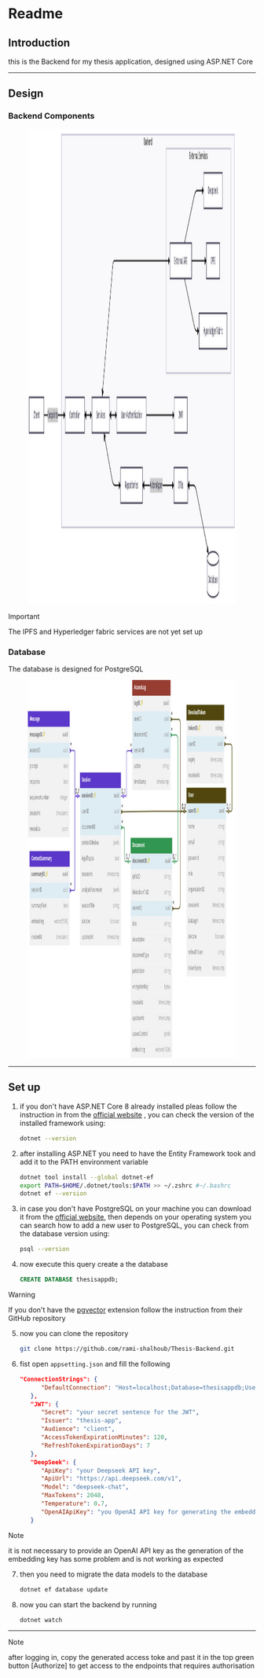 # Readme
## Introduction

this is the Backend for my thesis application, designed using ASP.NET Core

* * *

## Design

### Backend Components

<figure class="image"><img style="aspect-ratio:2000/966;" src="readmeAssets/Readme_backendComponents.png" width="2000" height="966"></figure>

> [!IMPORTANT]
> The IPFS and Hyperledger fabric services are not yet set up

### Database

The database is designed for PostgreSQL

<figure class="image"><img style="aspect-ratio:1156/769;" src="readmeAssets/Readme_ThesisDBerd.png" width="1156" height="769"></figure>

* * *

## Set up

1.  if you don't have ASP.NET Core 8 already installed pleas follow the instruction in from the [official website](https://learn.microsoft.com/en-us/dotnet/core/install/) , you can check the version of the installed framework using:
    
    ```sh
    dotnet --version 
    ```
2.  after installing ASP.NET you need to have the Entity Framework took and add it to the PATH environment variable
    
    ```sh
    dotnet tool install --global dotnet-ef
    export PATH=$HOME/.dotnet/tools:$PATH >> ~/.zshrc #~/.bashrc
    dotnet ef --version
    ```
3.  in case you don't have PostgreSQL on your machine you can download it from the [official website](https://www.postgresql.org/download/https://www.postgresql.org/download/), then depends on your operating system you can search how to add a new user to PostgreSQL, you can check from the database version using:
    
    ```sh
    psql --version
    ```
4.  now execute this query create a the database
    
    ```sql
    CREATE DATABASE thesisappdb;
    ```

> [!WARNING]
> If you don't have the [pgvector](https://github.com/pgvector/pgvector.git) extension follow the instruction from their GitHub repository

5.  now you can clone the repository
    
    ```sh
    git clone https://github.com/rami-shalhoub/Thesis-Backend.git
    ```
6.  fist open `appsetting.json` and fill the following
    
    ```json
    "ConnectionStrings": {
          "DefaultConnection": "Host=localhost;Database=thesisappdb;Username=`your user name`;Password=`your password`"
       },
       "JWT": {
          "Secret": "your secret sentence for the JWT",
          "Issuer": "thesis-app",
          "Audience": "client",
          "AccessTokenExpirationMinutes": 120,
          "RefreshTokenExpirationDays": 7
       },
       "DeepSeek": {
          "ApiKey": "your Deepseek API key",
          "ApiUrl": "https://api.deepseek.com/v1",
          "Model": "deepseek-chat",
          "MaxTokens": 2048,
          "Temperature": 0.7,
          "OpenAIApiKey": "you OpenAI API key for generating the embedding vectors"
       }
    ```

> [!NOTE]
> it is not necessary to provide an OpenAI API key as the generation of the embedding key has some problem and is not working as expected

7.  then you need to migrate the data models to the database 
    
    ```sh
    dotnet ef database update
    ```
8.  now you can start the backend by running
    
    ```sh
    dotnet watch 
    ```

* * *

> [!NOTE]
> after logging in, copy the generated access toke and past it in the top green button \[Authorize\] to get access to the endpoints that requires authorisation